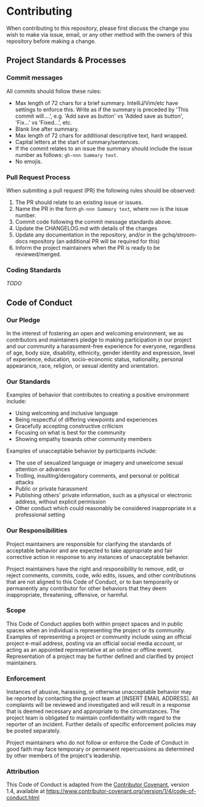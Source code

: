 # Contributing

When contributing to this repository, please first discuss the change you wish to make via issue, email, or any other method with the owners of this repository before making a change. 

## Project Standards & Processes

### Commit messages

All commits should follow these rules:

* Max length of 72 chars for a brief summary. IntelliJ/Vim/etc have settings to enforce this. Write as if the summary is preceded by 'This commit will....', e.g. 'Add save as button' vs 'Added save as button', 'Fix...' vs 'Fixed...', etc.
* Blank line after summary.
* Max length of 72 chars for additional descriptive text, hard wrapped.
* Capital letters at the start of summary/sentences.
* If the commit relates to an issue the summary should include the issue number as follows: `gh-nnn Summary text`.
* No emojis.

### Pull Request Process

When submiting a pull request (PR) the following rules should be observed:

1. The PR should relate to an existing issue or issues.
1. Name the PR in the form `gh-nnn Summary text`, where `nnn` is the issue number.
1. Commit code following the commit message standards above.
1. Update the CHANGELOG.md with details of the changes
1. Update any documentation in the repository, and/or in the gchq/stroom-docs repository (an additional PR will be required for this)
1. Inform the project maintainers when the PR is ready to be reviewed/merged.

### Coding Standards

*TODO*

## Code of Conduct

### Our Pledge

In the interest of fostering an open and welcoming environment, we as contributors and maintainers pledge to making participation in our project and our community a harassment-free experience for everyone, regardless of age, body size, disability, ethnicity, gender identity and expression, level of experience, education, socio-economic status, nationality, personal appearance, race, religion, or sexual identity and orientation.

### Our Standards

Examples of behavior that contributes to creating a positive environment include:

* Using welcoming and inclusive language
* Being respectful of differing viewpoints and experiences
* Gracefully accepting constructive criticism
* Focusing on what is best for the community
* Showing empathy towards other community members

Examples of unacceptable behavior by participants include:

* The use of sexualized language or imagery and unwelcome sexual attention or advances
* Trolling, insulting/derogatory comments, and personal or political attacks
* Public or private harassment
* Publishing others' private information, such as a physical or electronic address, without explicit permission
* Other conduct which could reasonably be considered inappropriate in a professional setting

### Our Responsibilities

Project maintainers are responsible for clarifying the standards of acceptable behavior and are expected to take appropriate and fair corrective action in response to any instances of unacceptable behavior.

Project maintainers have the right and responsibility to remove, edit, or reject comments, commits, code, wiki edits, issues, and other contributions that are not aligned to this Code of Conduct, or to ban temporarily or permanently any contributor for other behaviors that they deem inappropriate, threatening, offensive, or harmful. 

### Scope

This Code of Conduct applies both within project spaces and in public spaces when an individual is representing the project or its community. Examples of representing a project or community include using an official project e-mail address, posting via an official social media account, or acting as an appointed representative at an online or offline event. Representation of a project may be further defined and clarified by project maintainers.

### Enforcement

Instances of abusive, harassing, or otherwise unacceptable behavior may be reported by contacting the project team at [INSERT EMAIL ADDRESS]. All complaints will be reviewed and investigated and will result in a response that is deemed necessary and appropriate to the circumstances. The project team is obligated to maintain confidentiality with regard to the reporter of an incident.  Further details of specific enforcement policies may be posted separately.

Project maintainers who do not follow or enforce the Code of Conduct in good faith may face temporary or permanent repercussions as determined by other members of the project's leadership.

### Attribution

This Code of Conduct is adapted from the [Contributor Covenant][homepage], version 1.4,
available at https://www.contributor-covenant.org/version/1/4/code-of-conduct.html

[homepage]: https://www.contributor-covenant.org
